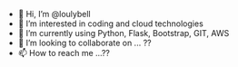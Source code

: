 - 👋 Hi, I’m @loulybell
- 👀 I’m interested in coding and cloud technologies
- 🌱 I’m currently using Python, Flask, Bootstrap, GIT, AWS
- 💞️ I’m looking to collaborate on ... ??
- 📫 How to reach me ...??

<!---
loulybell/loulybell is a ✨ special ✨ repository because its `README.md` (this file) appears on your GitHub profile.
You can click the Preview link to take a look at your changes.
--->
